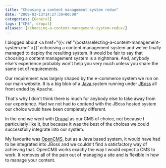 ```yaml
---
title: "Choosing a content management system redux"
date: "2009-03-13T14:27:30+00:00"
categories: [General]
tags: ["CMS", drupal]
aliases: [/choosing-a-content-management-system-redux/]
---
```


I blogged about <a href="{{< ref "/posts/selecting-a-content-management-system.md" >}}">choosing a content management system</a> and we've finally managed to deploy the resulting system. It would be fair to say that choosing a content management system is a nightmare. And, anybody else's experience probably won't help you very much unless you share the same set of requirements.

Our requirement was largely shaped by the e-commerce system we run on our main website. It is a big blob of a <a href="http://www.java.com/">Java </a>system running under <a href="http://www.jboss.org/">JBoss</a> all front ended by Apache.

That's why I don't think there is much for anybody else to take away from our experience. Had we not had to contend with the JBoss hosted system our choice would have been completely different.

In the end we went with <a href="http://drupal.org/">Drupal</a> as our CMS of choice, not because I particularly like it, but because it was the best of the choices we could successfully integrate into our system.

My favourite was <a href="http://www.opencms.org/">OpenCMS</a>, but as a Java based system, it would have had to be integrated into JBoss and we couldn't find a satisfactory way of achieving that. OpenCMS works exactly the way I would expect a CMS to work. It removes all of the pain out of managing a site and is flexible in how to manage your content.
